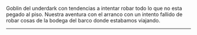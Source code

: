 Goblin del underdark con tendencias a intentar robar todo lo que no esta pegado al piso. Nuestra aventura con el arranco con un intento fallido de robar cosas de la bodega del barco donde estabamos viajando. 

---
